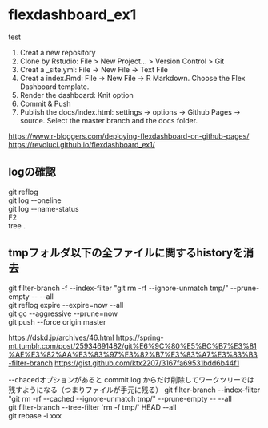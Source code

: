 # flexdashboard_ex1
test
1. Creat a new repository
2. Clone by Rstudio: File > New Project... > Version Control > Git
3. Creat a _site.yml: File -> New File -> Text File
4. Creat a index.Rmd: File -> New File -> R Markdown. Choose the Flex Dashboard template.
5. Render the dashboard: Knit option
6. Commit & Push
7. Publish the docs/index.html: settings -> options -> Github Pages -> source. Select the master branch and the docs folder.

https://www.r-bloggers.com/deploying-flexdashboard-on-github-pages/
https://revoluci.github.io/flexdashboard_ex1/


## logの確認

git reflog  
git log --oneline  
git log --name-status  
F2  
tree .  

## tmpフォルダ以下の全ファイルに関するhistoryを消去

git filter-branch -f --index-filter "git rm -rf --ignore-unmatch tmp/" --prune-empty -- --all  
git reflog expire --expire=now --all  
git gc --aggressive --prune=now  
git push --force origin master  

https://dskd.jp/archives/46.html
https://spring-mt.tumblr.com/post/25934691482/git%E6%9C%80%E5%BC%B7%E3%81%AE%E3%82%AA%E3%83%97%E3%82%B7%E3%83%A7%E3%83%B3-filter-branch
https://gist.github.com/ktx2207/3167fa69531bdd6b44f1

--chacedオプションがあると commit log からだけ削除してワークツリーでは残すようになる（つまりファイルが手元に残る）
git filter-branch --index-filter "git rm -rf --cached --ignore-unmatch tmp/" --prune-empty -- --all  
git filter-branch --tree-filter 'rm -f tmp/' HEAD --all  
git rebase -i xxx  
